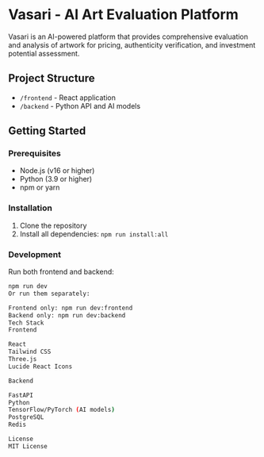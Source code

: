 # Vasari - AI Art Evaluation Platform

Vasari is an AI-powered platform that provides comprehensive evaluation and analysis of artwork for pricing, authenticity verification, and investment potential assessment.

## Project Structure

- `/frontend` - React application
- `/backend` - Python API and AI models

## Getting Started

### Prerequisites
- Node.js (v16 or higher)
- Python (3.9 or higher)
- npm or yarn

### Installation

1. Clone the repository
2. Install all dependencies: `npm run install:all`

### Development

Run both frontend and backend:
```bash
npm run dev
Or run them separately:

Frontend only: npm run dev:frontend
Backend only: npm run dev:backend
Tech Stack
Frontend

React
Tailwind CSS
Three.js
Lucide React Icons

Backend

FastAPI
Python
TensorFlow/PyTorch (AI models)
PostgreSQL
Redis

License
MIT License
